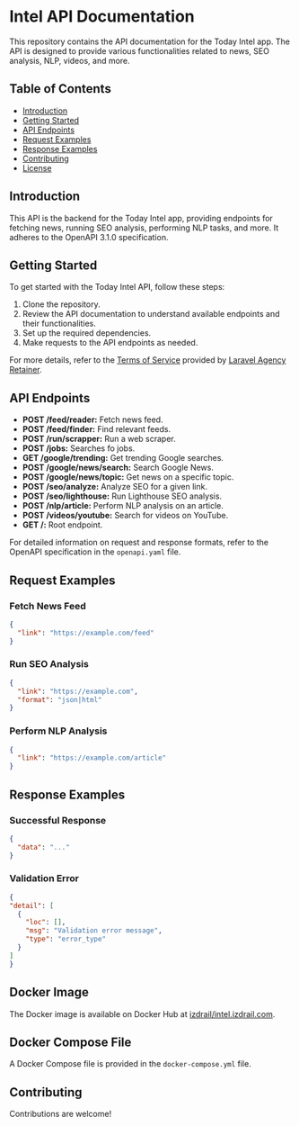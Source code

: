 # Intel API Documentation

This repository contains the API documentation for the Today Intel app. 
The API is designed to provide various functionalities related to news, SEO analysis, NLP, videos, and more.

## Table of Contents

- [Introduction](#introduction)
- [Getting Started](#getting-started)
- [API Endpoints](#api-endpoints)
- [Request Examples](#request-examples)
- [Response Examples](#response-examples)
- [Contributing](#contributing)
- [License](#license)

## Introduction

This API is the backend for the Today Intel app, providing endpoints for fetching news, running SEO analysis, performing NLP tasks, and more. 
It adheres to the OpenAPI 3.1.0 specification.

## Getting Started

To get started with the Today Intel API, follow these steps:

1. Clone the repository.
2. Review the API documentation to understand available endpoints and their functionalities.
3. Set up the required dependencies.
4. Make requests to the API endpoints as needed.

For more details, refer to the [Terms of Service](https://izdrail.com/terms/) provided by [Laravel Agency Retainer](https://izdrail.com).

## API Endpoints

- **POST /feed/reader:** Fetch news feed.
- **POST /feed/finder:** Find relevant feeds.
- **POST /run/scrapper:** Run a web scraper.
- **POST /jobs:** Searches fo jobs.
- **GET /google/trending:** Get trending Google searches.
- **POST /google/news/search:** Search Google News.
- **POST /google/news/topic:** Get news on a specific topic.
- **POST /seo/analyze:** Analyze SEO for a given link.
- **POST /seo/lighthouse:** Run Lighthouse SEO analysis.
- **POST /nlp/article:** Perform NLP analysis on an article.
- **POST /videos/youtube:** Search for videos on YouTube.
- **GET /:** Root endpoint.

For detailed information on request and response formats, refer to the OpenAPI specification in the `openapi.yaml` file.

## Request Examples

### Fetch News Feed
```json
{
  "link": "https://example.com/feed"
}
```

### Run SEO Analysis
```json
{
  "link": "https://example.com",
  "format": "json|html"
}
```
### Perform NLP Analysis
```json
{
  "link": "https://example.com/article"
}
```
## Response Examples

### Successful Response

```json
{
  "data": "..."
}
```

### Validation Error

  ```json
  {
  "detail": [
    {
      "loc": [],
      "msg": "Validation error message",
      "type": "error_type"
    }
  ]
}
  ```


## Docker Image

The Docker image is available on Docker Hub at [izdrail/intel.izdrail.com](https://hub.docker.com/r/izdrail/intel.izdrail.com).


## Docker Compose File

A Docker Compose file is provided in the `docker-compose.yml` file.


## Contributing

Contributions are welcome!